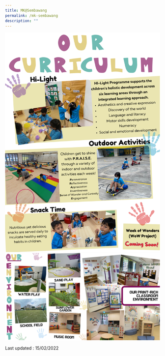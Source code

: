 ```yaml
---
title: MK@Sembawang
permalink: /mk-sembawang
description: ""
---
```


![](/images/mksmb.png)![](/images/mksmb1.png)

Last updated : 15/02/2022